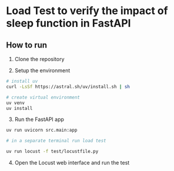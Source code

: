 # Load Test to verify the impact of sleep function in FastAPI

## How to run

1. Clone the repository

2. Setup the environment

```bash
# install uv
curl -LsSf https://astral.sh/uv/install.sh | sh

# create virtual environment
uv venv
uv install

```

3. Run the FastAPI app

```bash
uv run uvicorn src.main:app

# in a separate terminal run load test

uv run locust -f test/locustfile.py
```

4. Open the Locust web interface and run the test